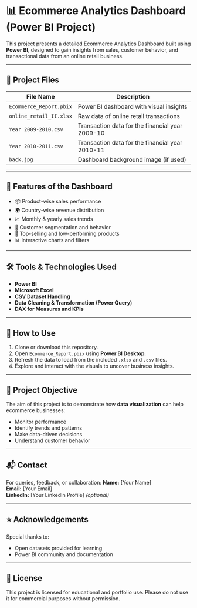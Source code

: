# 📊 Ecommerce Analytics Dashboard (Power BI Project)

This project presents a detailed Ecommerce Analytics Dashboard built using **Power BI**, designed to gain insights from sales, customer behavior, and transactional data from an online retail business.

---

## 📁 Project Files

| File Name                  | Description                                      |
|---------------------------|--------------------------------------------------|
| `Ecommerce_Report.pbix`   | Power BI dashboard with visual insights          |
| `online_retail_II.xlsx`   | Raw data of online retail transactions           |
| `Year 2009-2010.csv`      | Transaction data for the financial year 2009-10  |
| `Year 2010-2011.csv`      | Transaction data for the financial year 2010-11  |
| `back.jpg`                | Dashboard background image (if used)             |

---

## 📌 Features of the Dashboard

- 📦 Product-wise sales performance
- 🌍 Country-wise revenue distribution
- 📈 Monthly & yearly sales trends
- 👥 Customer segmentation and behavior
- 🛒 Top-selling and low-performing products
- 📊 Interactive charts and filters

---

## 🛠️ Tools & Technologies Used

- **Power BI**
- **Microsoft Excel**
- **CSV Dataset Handling**
- **Data Cleaning & Transformation (Power Query)**
- **DAX for Measures and KPIs**

---

## 🚀 How to Use

1. Clone or download this repository.
2. Open `Ecommerce_Report.pbix` using **Power BI Desktop**.
3. Refresh the data to load from the included `.xlsx` and `.csv` files.
4. Explore and interact with the visuals to uncover business insights.

---

## 🎯 Project Objective

The aim of this project is to demonstrate how **data visualization** can help ecommerce businesses:
- Monitor performance
- Identify trends and patterns
- Make data-driven decisions
- Understand customer behavior

---

## 📬 Contact

For queries, feedback, or collaboration:
**Name:** [Your Name]  
**Email:** [Your Email]  
**LinkedIn:** [Your LinkedIn Profile] *(optional)*

---

## ⭐ Acknowledgements

Special thanks to:
- Open datasets provided for learning
- Power BI community and documentation

---

## 📜 License

This project is licensed for educational and portfolio use. Please do not use it for commercial purposes without permission.

